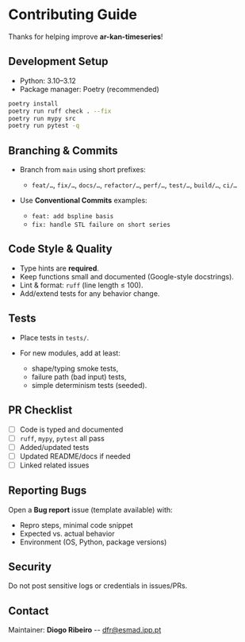 # Contributing Guide

Thanks for helping improve **ar-kan-timeseries**!

## Development Setup

- Python: 3.10–3.12
- Package manager: Poetry (recommended)

```bash
poetry install
poetry run ruff check . --fix
poetry run mypy src
poetry run pytest -q
```

## Branching & Commits

- Branch from `main` using short prefixes:

  - `feat/…`, `fix/…`, `docs/…`, `refactor/…`, `perf/…`, `test/…`, `build/…`, `ci/…`

- Use **Conventional Commits** examples:

  - `feat: add bspline basis`
  - `fix: handle STL failure on short series`

## Code Style & Quality

- Type hints are **required**.
- Keep functions small and documented (Google-style docstrings).
- Lint & format: `ruff` (line length ≤ 100).
- Add/extend tests for any behavior change.

## Tests

- Place tests in `tests/`.
- For new modules, add at least:

  - shape/typing smoke tests,
  - failure path (bad input) tests,
  - simple determinism tests (seeded).

## PR Checklist

- [ ] Code is typed and documented
- [ ] `ruff`, `mypy`, `pytest` all pass
- [ ] Added/updated tests
- [ ] Updated README/docs if needed
- [ ] Linked related issues

## Reporting Bugs

Open a **Bug report** issue (template available) with:

- Repro steps, minimal code snippet
- Expected vs. actual behavior
- Environment (OS, Python, package versions)

## Security

Do not post sensitive logs or credentials in issues/PRs.

## Contact

Maintainer: **Diogo Ribeiro** -- dfr@esmad.ipp.pt
